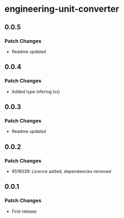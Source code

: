 # engineering-unit-converter

## 0.0.5

### Patch Changes

- Readme updated

## 0.0.4

### Patch Changes

- Added type infering to()

## 0.0.3

### Patch Changes

- Readme updated

## 0.0.2

### Patch Changes

- 9516039: Licence added, dependencies removed

## 0.0.1

### Patch Changes

- First release
